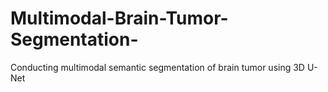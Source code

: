 # Multimodal-Brain-Tumor-Segmentation-
Conducting multimodal semantic segmentation of brain tumor using 3D U-Net
